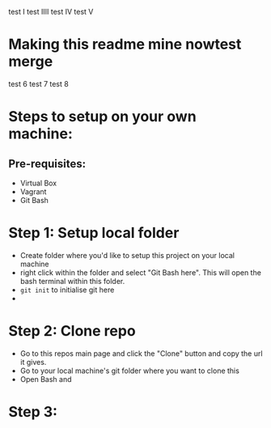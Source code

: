 test I
test IIII
test IV
test V


# Making this readme mine nowtest merge
test 6
test 7
test 8


# Steps to setup on your own machine:
## Pre-requisites:
  - Virtual Box
  - Vagrant
  - Git Bash

# Step 1: Setup local folder
  - Create folder where you'd like to setup this project on your local machine
  - right click within the folder and select "Git Bash here". This will open the bash terminal within this folder.
  - ```git init``` to initialise git here
  -
# Step 2: Clone repo
  - Go to this repos main page and click the "Clone" button and copy the url it gives.
  - Go to your local machine's git folder where you want to clone this
  - Open Bash and

# Step 3:

